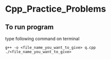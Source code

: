 # Cpp_Practice_Problems
## To run program
type following command on terminal

 ```
 g++ -o <file_name_you_want_to_give> q.cpp
./<file_name_you_want_to_give>
 ```
